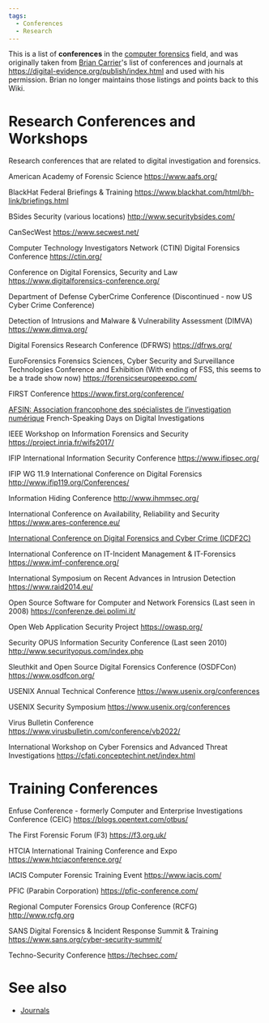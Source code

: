 ```yaml
---
tags:
  - Conferences
  - Research
---
```

This is a list of **conferences** in the [computer forensics](computer_forensics.md)
field, and was originally taken from [Brian Carrier](brian_carrier.md)'s list
of conferences and journals at <https://digital-evidence.org/publish/index.html>
and used with his permission. Brian no longer maintains those listings and
points back to this Wiki.

# Research Conferences and Workshops

Research conferences that are related to digital investigation and forensics.

American Academy of Forensic Science
<https://www.aafs.org/>

BlackHat Federal Briefings & Training
<https://www.blackhat.com/html/bh-link/briefings.html>

BSides Security (various locations)
<http://www.securitybsides.com/>

CanSecWest
<https://www.secwest.net/>

Computer Technology Investigators Network (CTIN) Digital Forensics Conference
<https://ctin.org/>

Conference on Digital Forensics, Security and Law
<https://www.digitalforensics-conference.org/>

Department of Defense CyberCrime Conference (Discontinued - now US Cyber Crime Conference)

Detection of Intrusions and Malware & Vulnerability Assessment (DIMVA)
<https://www.dimva.org/>

Digital Forensics Research Conference (DFRWS)
<https://dfrws.org/>

EuroForensics Forensics Sciences, Cyber Security and Surveillance Technologies Conference and Exhibition (With ending of FSS, this seems to be a trade show now)
<https://forensicseuropeexpo.com/>

FIRST Conference
<https://www.first.org/conference/>

[AFSIN: Association francophone des spécialistes de l’investigation numérique](https://new.afsin.org/)
French-Speaking Days on Digital Investigations

IEEE Workshop on Information Forensics and Security
<https://project.inria.fr/wifs2017/>

IFIP International Information Security Conference
<https://www.ifipsec.org/>

IFIP WG 11.9 International Conference on Digital Forensics
<http://www.ifip119.org/Conferences/>

Information Hiding Conference
<http://www.ihmmsec.org/>

International Conference on Availability, Reliability and Security
<https://www.ares-conference.eu/>

[International Conference on Digital Forensics and Cyber Crime (ICDF2C)](https://d-forensics.eai-conferences.org/)

International Conference on IT-Incident Management & IT-Forensics
<https://www.imf-conference.org/>

International Symposium on Recent Advances in Intrusion Detection
<https://www.raid2014.eu/>

Open Source Software for Computer and Network Forensics (Last seen in 2008)
<https://conferenze.dei.polimi.it/>

Open Web Application Security Project
<https://owasp.org/>

Security OPUS Information Security Conference (Last seen 2010)
<http://www.securityopus.com/index.php>

Sleuthkit and Open Source Digital Forensics Conference (OSDFCon)
<https://www.osdfcon.org/>

USENIX Annual Technical Conference
<https://www.usenix.org/conferences>

USENIX Security Symposium
<https://www.usenix.org/conferences>

Virus Bulletin Conference
<https://www.virusbulletin.com/conference/vb2022/>

International Workshop on Cyber Forensics and Advanced Threat Investigations
<https://cfati.conceptechint.net/index.html>

# Training Conferences

Enfuse Conference - formerly Computer and Enterprise Investigations Conference (CEIC)
<https://blogs.opentext.com/otbus/>

The First Forensic Forum (F3)
<https://f3.org.uk/>

HTCIA International Training Conference and Expo
<https://www.htciaconference.org/>

IACIS Computer Forensic Training Event
<https://www.iacis.com/>

PFIC (Parabin Corporation)
<https://pfic-conference.com/>

Regional Computer Forensics Group Conference (RCFG)
<http://www.rcfg.org>

SANS Digital Forensics & Incident Response Summit & Training
<https://www.sans.org/cyber-security-summit/>

Techno-Security Conference
<https://techsec.com/>

# See also

* [Journals](journals.md)
